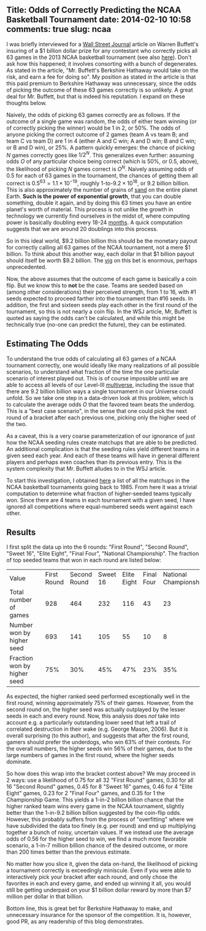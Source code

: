 Title: Odds of Correctly Predicting the NCAA Basketball Tournament
date: 2014-02-10 10:58
comments: true
slug: ncaa
----

<!-- PELICAN_BEGIN_SUMMARY --> 

I was briefly interviewed for a 
[Wall Street Journal](http://online.wsj.com/news/articles/SB10001424052702304450904579367153999135482?mod=Business_newsreel_3)
article on Warren Buffett's insuring of a $\$1$ billion dollar prize for
any contestant who correctly picks all 63 games in the 2013 NCAA
basketball tournament (see also
[here](http://www.marketwatch.com/story/yahoo-warren-buffett-and-a-1-billion-contest-2014-02-09-194491044)).  Don't ask
how this happened; it involves consorting with a bunch of degenerates.  As stated in the 
article, "Mr. Buffett's Berkshire Hathaway would take on the risk, and earn a fee for doing so".  My position
as stated in the article is that this paid premium to Berkshire Hathaway was unnecessary, since the odds of picking the outcome of these 63 games
correctly is so unlikely.  A great deal for Mr. Buffett, but that is indeed his reputation.  I expand on these thoughts below.
<!-- PELICAN_END_SUMMARY -->

Naively, the odds of picking 63 games correctly are as follows.  If
the outcome of a single game was random, the odds of either team
winning (or of correctly picking the winner) would be 1 in 2, or 50%.
The odds of anyone picking the correct outcome of 2 games (team A vs
team B; and team C vs team D) are 1 in 4 (either A and C win; A and D
win; B and C win; or B and D win), or 25%.  A pattern quickly emerges:
the chance of picking $N$ games correctly goes like $1/2^N$.  This
generalizes even further: assuming odds $O$ of any particular choice
being correct (which is 50%, or 0.5, above), the likelihood of picking
$N$ games correct is $O^N$.  Naively assuming odds of 0.5 for each of
63 games in the tournament, the chances of getting them all correct is
$0.5^{63} = 1.1 \times 10^{-19}$, roughly 1-to-$9.2 \times
10^{18}$, or 9.2 billion billion.  This is also approximately the
number of grains of
[sand](http://www.npr.org/blogs/krulwich/2012/09/17/161096233/which-is-greater-the-number-of-sand-grains-on-earth-or-stars-in-the-sky)
on the entire planet Earth.  **Such is the power of exponential growth**,
that you can double something, double it again, and by doing this 63
times you have an entire planet's worth of material.  This process is not
unlike the growth in technology we currently find ourselves in the
midst of, where computing power is basically doubling every 18-24
[months](http://en.wikipedia.org/wiki/Moore%27s_law).  A quick
computation suggests that we are around 20 doublings into this process.

So in this ideal world, $\$9.2$ billion billion this should be the
monetary payout for correctly calling all 63 games of the NCAA
tournament, not a mere $\$1$ billion.  To think about this another
way, each dollar in that $\$1$ billion payout should itself be worth
$\$9.2$ billion.  The [vig](http://en.wikipedia.org/wiki/Vigorish) on
this bet is enormous, perhaps unprecedented.

Now, the above assumes that the outcome of each game is basically a coin
flip.  But we know this to **not** be the case.  Teams are seeded
based on (among other considerations) their perceived strength, from 1
to 16, with #1 seeds expected to proceed farther into the tournament
than #16 seeds.  In addition, the first and sixteen seeds play each
other in the first round of the tournament, so this is not nearly a
coin flip.  In the WSJ article, Mr, Buffett is quoted as saying the
odds can't be calculated, and while this might be technically true
(no-one can predict the future), they can be estimated.  

Estimating The Odds
------------------------

To understand the true odds of calculating all 63 games of a NCAA
tournament correctly, one would ideally like many realizations of all
possible scenarios, to understand what fraction of the time the one
particular scenario of interest played out.  This is of course
impossible until we are able to access all levels of our Level-III
[multiverse](http://en.wikipedia.org/wiki/Multiverse), including the
issue that there are 9.2 billion billion ways a single tournament in
our Universe could unfold.  So we take one step in a data-driven look
at this problem, which is to calculate the average odds $O$ that the
favored team beats the underdog.  This is a "best case scenario", in
the sense that one could pick the next round of a bracket after each
previous one, picking only the higher seed of the two.

As a caveat, this is a very coarse parameterization of our ignorance of
just how the NCAA seeding rules create matchups that are able to be
predicted.  An additional complication is that the seeding rules yield
different teams in a given seed each year.  And each of these teams
will have in general different players and perhaps even coaches than
its previous entry.  This is the system complexity that Mr. Buffett
alludes to in the WSJ article.

To start this investigation, I obtained
[here](http://apps.washingtonpost.com/sports/apps/live-updating-mens-ncaa-basketball-bracket/search/?pri_school_id=&pri_conference=&pri_coach=&pri_seed_from=1&pri_seed_to=16&pri_power_conference=&pri_bid_type=&opp_school_id=&opp_conference=&opp_coach=&opp_seed_from=1&opp_seed_to=16&opp_power_conference=&opp_bid_type=&game_type=7&from=1985&to=2013&submit=)
a list of all the matchups in the NCAA basketball tournaments going
back to 1985.  From here it was a trivial computation to determine
what fraction of higher-seeded teams typically won.  Since there are 4
teams in each tournament with a given seed, I have ignored all
competitions where equal-numbered seeds went against each other.

Results
------------------------------
I first split the data up into the 6 rounds: "First Round", "Second Round", "Sweet 16", "Elite Eight", "Final Four", "National Championship".
The fraction of top seeded teams that won in each round are listed below:

<div class="CSSTableGenerator" >
<table >
    <tr>
        <td>  Value                 </td>
        <td>                        </td>
        <td>  First Round           </td>
        <td>  Second Round          </td>
        <td>  Sweet 16              </td>
        <td>  Elite Eight           </td>
        <td>  Final Four            </td>
        <td>  National Championship </td>
    </tr>
    <tr>
        <td>  Total number of games </td>
        <td>                        </td>
        <td>  928  </td>
        <td>  464  </td>
        <td>  232 </td>
        <td>  116 </td>
        <td>  43  </td>
        <td>  23  </td>
    </tr>
    <tr>
        <td>  Number won by higher seed </td>
        <td>                     </td>
        <td>  693 </td>
        <td>  141 </td>
        <td>  105 </td>
        <td>  55  </td>
        <td>  10  </td>
        <td>  8   </td>
    </tr>
    <tr>
        <td>  Fraction won by higher seed </td>
        <td>                     </td>
        <td>  75% </td>
        <td>  30% </td>
        <td>  45% </td>
        <td>  47% </td>
        <td>  23% </td>
        <td>  35% </td>
    </tr>
</table>
</div>

As expected, the higher ranked seed performed exceptionally well in
the first round, winning approximately 75% of their games.  However,
from the second round on, the higher seed was actually outplayed by
the lesser seeds in each and every round.  Now, this analysis does
*not* take into account e.g. a particularly outstanding lower seed
that left a trail of correlated destruction in their wake (e.g. George
Mason, 2006).  But it is overall surprising (to this author), and
suggests that after the first round, gamers should prefer the
underdogs, who win 63% of their contests.  For the overall numbers,
the higher seeds win 56% of their games, due to the large numbers of
games in the first round, where the higher seeds dominate.

So how does this wrap into the bracket contest above?  We may proceed
in 2 ways: use a likelihood of 0.75 for all 32 "First Round" games,
0.30 for all 16 "Second Round" games, 0.45 for 8 "Sweet 16" games,
0.46 for 4 "Elite Eight" games, 0.23 for 2 "Final Four" games, and
0.35 for 1 the Championship Game.  This yields a 1-in-2 billion
billion chance that the higher ranked team wins every game in the NCAA
tournament, slightly better than the 1-in-9.2 billion billion
suggested by the coin-flip odds.  However, this probably suffers from
the process of "overfitting" where we have subdivided the data too
finely (e.g. per round) and end up multiplying together a bunch of
noisy, uncertain values.  If we instead use the average odds of 0.56
for the higher seed to win, we find a much more favorable scenario, a
1-in-7 million billion chance of the desired outcome, or more than 200
times better than the previous estimate.  

No matter how you slice it, given the data on-hand, the likelihood of
picking a tournament correctly is exceedingly miniscule.  Even if you
were able to interactively pick your bracket after each round, and
only chose the favorites in each and every game, and ended up winning
it all, you would still be getting underpaid on your $\$1$ billion
dollar reward by more than $\$7$ million per dollar in that billion.

Bottom line, this is great bet for Berkshire Hathaway to make, and
unnecessary insurance for the sponsor of the competition.  It is,
however, good PR, as any readership of this blog demonstrates.